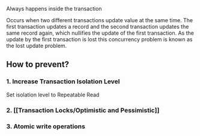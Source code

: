 Always happens inside the transaction

Occurs when two different transactions update value at the same time. The first transaction updates a record and the second transaction updates the same record again, which nullifies the update of the first transaction. As the update by the first transaction is lost this concurrency problem is known as the lost update problem.

## How to prevent?

### 1.  Increase Transaction Isolation Level

Set isolation level to Repeatable Read
### 2. [[Transaction Locks/Optimistic and Pessimistic]]

### 3. Atomic write operations




